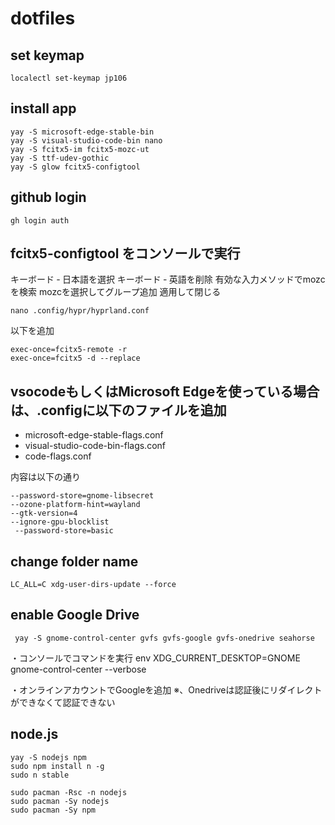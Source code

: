 # dotfiles

## set keymap
```
localectl set-keymap jp106
```

## install app
```
yay -S microsoft-edge-stable-bin
yay -S visual-studio-code-bin nano
yay -S fcitx5-im fcitx5-mozc-ut 
yay -S ttf-udev-gothic
yay -S glow fcitx5-configtool
```

## github login
```
gh login auth
```

## fcitx5-configtool をコンソールで実行
キーボード ‐ 日本語を選択
キーボード ‐ 英語を削除
有効な入力メソッドでmozcを検索
mozcを選択してグループ追加
適用して閉じる
```
nano .config/hypr/hyprland.conf
```

以下を追加
```
exec-once=fcitx5-remote -r
exec-once=fcitx5 -d --replace
```

## vsocodeもしくはMicrosoft Edgeを使っている場合は、.configに以下のファイルを追加
- microsoft-edge-stable-flags.conf
- visual-studio-code-bin-flags.conf
- code-flags.conf

内容は以下の通り
```
--password-store=gnome-libsecret
--ozone-platform-hint=wayland
--gtk-version=4
--ignore-gpu-blocklist
 --password-store=basic
```

## change folder name
```
LC_ALL=C xdg-user-dirs-update --force
```

## enable Google Drive
```
 yay -S gnome-control-center gvfs gvfs-google gvfs-onedrive seahorse
 ```

 ・コンソールでコマンドを実行
env XDG_CURRENT_DESKTOP=GNOME gnome-control-center --verbose

・オンラインアカウントでGoogleを追加
※、Onedriveは認証後にリダイレクトができなくて認証できない




## node.js

```
yay -S nodejs npm
sudo npm install n -g
sudo n stable

sudo pacman -Rsc -n nodejs
sudo pacman -Sy nodejs
sudo pacman -Sy npm
```

